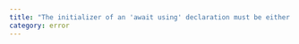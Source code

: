 ```yaml
---
title: "The initializer of an 'await using' declaration must be either an object with a '[Symbol.asyncDispose]()' or '[Symbol.dispose]()' method, or be 'null' or 'undefined'."
category: error
---
```


